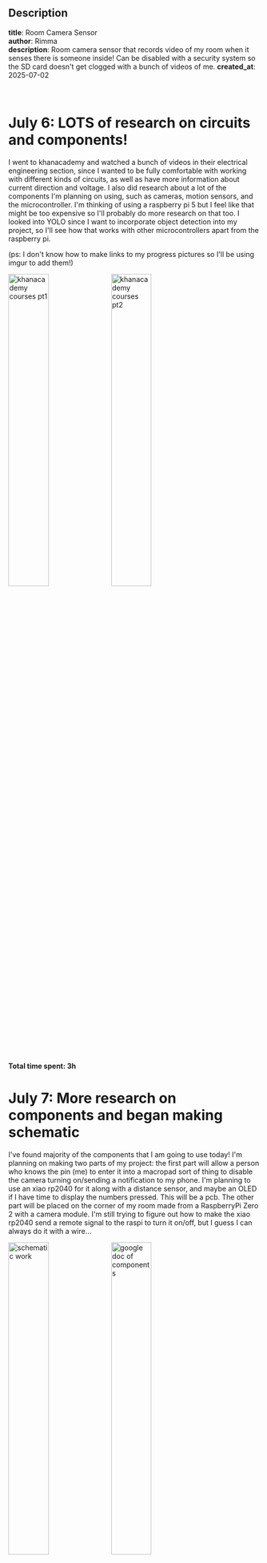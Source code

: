 
**Description**  
---   
**title**: Room Camera Sensor  
**author**: Rimma  
**description**: Room camera sensor that records video of my room when it senses there is someone inside! Can be disabled with a security 
system so the SD card doesn't get clogged with a bunch of videos of me. 
**created_at**: 2025-07-02  

<br/>

# July 6: LOTS of research on circuits and components!

I went to khanacademy and watched a bunch of videos in their electrical engineering 
section, since I wanted to be fully comfortable with working with different kinds
of circuits, as well as have more information about current direction and voltage. I 
also did research about a lot of the components I'm planning on using, such as cameras, motion sensors, and the microcontroller. I'm thinking of using a raspberry pi 5 but I feel like that might be too expensive so I'll probably do more research on that too. I looked into YOLO since I want to incorporate object detection into my project, so I'll see how that works with other microcontrollers apart from the raspberry pi.

(ps: I don't know how to make links to my progress pictures so I'll be using imgur to add them!)

<img src="https://i.imgur.com/CULSlx9.png" width="40%" height="40%" alt="khanacademy courses pt1">
<img src="https://i.imgur.com/HiUPUYP.png" width="40%" height="40%" alt="khanacademy courses pt2">

**Total time spent: 3h**

# July 7: More research on components and began making schematic

I've found majority of the components that I am going to use today! I'm planning on making two parts of my project: the first part will allow a person who knows the pin (me) to enter it into a macropad sort of thing to disable the camera turning on/sending a notification to my phone. I'm planning to use an xiao rp2040 for it along with a distance sensor, and maybe an OLED if I have time to display the numbers pressed. This will be a pcb. The other part will be placed on the corner of my room made from a RaspberryPi Zero 2 with a camera module. I'm still trying to figure out how to make the xiao rp2040 send a remote signal to the raspi to turn it on/off, but I guess I can always do it with a wire...


<img src="https://i.imgur.com/hKV9KRm.png" width="40%" height="40%" alt="schematic work">
<img src="https://i.imgur.com/Zl4s0Sl.png" width="40%" height="40%" alt="google doc of components">

**Total time spent: 4h**

# July 14: Finishing pcb schematic + editor and planning location of parts
Ended up not doing much for like a week because of the squeak ysws but I did do some research about how to send the data from the xiao rp2040 (i was calling it esp32 this entire time so ill fix that in this commit lol) and I'm probably going to use KMK, though ill have to learn more about that. I finished the schematic of my number pad that I'll be mounting on the wall and arranged it in the pcb editor. it was kind of hard finding the right footprints for the diodes, but I think i figured them out. I added some fun silkscreen because why not (idc that itll be hidden by the 3d cover its my pcb). I also loosely sketched out a plan of where all the parts will be in situated in my room and what I want them all to do since my ideas have been kind of all over the place. I'll try to learn a bit more about programming on arduinos since i barely know anything and start making a basic outline for the code since I know i'll need that for the future.

<img src="https://i.imgur.com/UhFHWSi.png" width="40%" height="40%" alt="schematic">
<img src="https://i.imgur.com/dwqTqwN.png" width="40%" height="40%" alt="pcb editor">
<img src="https://i.imgur.com/lQOAwBH.jpeg" width="40%" height="40%" alt="basic sketch of parts">


**Total time spent: 3h**


# July 14: Learning more about arduino programming 
I did a little bit more research about the xiao rp2040 microcontroller and realized it doesn't support wifi/bluetooth and it would honestly be a pain to transmit data to the raspi. I decided to switch to the xiao esp32 which is quite close price wise, but it'll be easeir to connect to wifi which I'm happy about. I also began doing research about writing the firmware for the esp32, and I think I've begun to remember some basics about arduino. I began making a rough outline of what I will do for the code, and tested some on online simulations. I'm also considering not using a Raspberry Pi Zero 2 since there might be something a bit simpler out there. I'm willing to do some more research. Also considering adding an OLED screen to the numpad so that you can see which password is being written in. Not necessary but kind of a finishing touch if I have time!

<img src="https://i.imgur.com/z9yrmny.png" width="40%" height="40%" alt="beginning of code">

**Total time spent: 45 mins**


# July 17 & 18: Updating schematic with new components + beginning 3D case
I realized that the best way for me to approach this project would be to leave the code untill the end since Highway is technically a hardware ysws. So I ended up focusing a lot more on the physical components and decided to make the number pad a lot more interesting! I updated the schematic to have pin headers and pin sockets so that it would be easier to attatch the OLED and the pir motion sensor. It was kind of difficult to figure out which pins would go where (like the SCL and SDA), since so far I'd only been working with gpio pins. The routing took a little while and I wasn't sure if it would work since with the stuff I added everything started looking a lot messier. I posted pics of my schematic and pcb editor into slack and they got approved! I also realized that it would be a good idea to get myself some female to female wires into my list of materials so I wouldn't have to be forced to put the pir monitor right on top of the pcb. I started making the 3D case for the number pad, though fusion took a little while to set up since 1. I don't really make 3D models often, and 2. I used onshape last time. It actually wasn't that bad and I feel like I made some decent progress these past couple days!

<img src="https://i.imgur.com/XZkucs8.png" width="40%" height="40%" alt="finished pcb editor">
<img src="https://i.imgur.com/r2iHJbG.png" width="40%" height="40%" alt="finished pcb schematic">
<img src="https://i.imgur.com/hkXibef.png" width="40%" height="40%" alt="3D model base">

**Total time spent: 3h**



# July 19: Continuing 3D case and finding better parts
I finished the guide that was posted for hackpad so I could have an idea of what I was doing, and then I started making the 3d model of my number pad. The hardest part was probably making everything fit, since I have 12 keys on my numpad and I had to joint every single one of them along with the keycaps. Finding 3D models of everything was also quite challenging because some of the parts I sourced were hard to find replicas of. I also realized that AliExpress was probably a better place for me to source my parts, so I worked a little bit on making my BOM cheaper and choosing better components. The motion sensor in particular was hard to find since I didn't want one that would need > 3.3V energy (which is how much the esp32 can provide), and also making sure that it wasn't too big. When I imported the 3D model into fusion though, it overlapped slightly with the keys. It doesn't acutally touch them so it's not that big of a problem but it pisses me off so bad I'll have to fix it tomorrow T-T. Also with the new pir the GND and OUT pins are switched so I'll have to update my schematic for that too... hardware is hard guys. 
(uhh i looked at the model again and lwk idk if i want to fix the overlap with keys like i just spent an hour trying to center them fhwhfhewjfbjwebfdjed im so done with fusion)

<img src="https://i.imgur.com/iluV6jj.png" width="40%" height="40%" alt="3D model so far">
<img src="https://i.imgur.com/WOMw0Bm.png" width="40%" height="40%" alt="updates on materials list">


**Total time spent: 4h (me eyes hurty)**

# July 20, 21, a bit of 22: finished case, updated pcb, started raspi case, worked on bom
The overlap with the keys was REALLY bothering me so I went to update my schematic and change the location of the pir. After i did that, i realized that while i have the chance to update my pcb, it would be a good idea to find some more cost efficient components on aliexpress (i mostly had amazon and seeed studio on my component doc) since i could move around the pins if needed. I did end up finding a much cheaper motion sensor and oled on ali but i had to change the schematic and routing again since the gnd and out pins were flipped T-T. When i was done with that i finished making the case and fitted all the parts together. At first on the lid I had a design that rose slightly out of the case (by like a mm) but i realized that would be really annoying to print so i decided to put the design as an indent. I had to change the entire thickness of the top part after that since with the indentation i felt like some parts became way too thin. I also added little pegs on the lid so the pcb wouldn't move around too much when i mount it on the wall. Then I began working on the case for my raspi, which honestly feels a lot easier than the numpad one. I don't know how well it's going to print tho, since i added air holes in the sides for good ventilation... as i started working on that i realized it would be a good idea to look for a camera on aliexpress since i had to be 100% sure with what the sizing of the cam would be. i found one that i think would work but the welcome coupons on ali are weird so hopefully it doesn't end up costing more than the one i found on amazon. I'll continue to work on the raspi case and also maybe continue some of the firmware?

<img src="https://i.imgur.com/TFI20lI.png" width="40%" height="40%" alt="updated schematic">
<img src="https://i.imgur.com/9kaSgst.png" width="40%" height="40%" alt="numpad case top">
<img src="https://i.imgur.com/VY5abBD.png" width="40%" height="40%" alt="fully fitted numpad">
<img src="https://i.imgur.com/cG2irrz.png" width="40%" height="40%" alt="work on raspi case">


**Total time spent: 4.5h**


# July 25: finished raspi case continued bom work
I took a little break to work on something else but today I managed to get quite a bit done! Firstly, I finished my raspi case and posted it into #highway so people could look over it and lmk if it could be printed. I was sort of hesitant about the bottom especially since it's slanted and theres little gaps for the usb openings, but everyone said it would be fine so yipee. I also played around a bit with the lighting on my 3D models for the sole purpose of making them look cool but I'll probably go with something else for the final submission since looking at them now they kinda look ugly lol. I continued working on the bom and I found some ways I could decrease the costs so that was also a little win for me :3. It took a while to find the right size screws and heat inserts for my number pad and raspi case but I'm hoping I got the measurements right. I think I'll finish the bom later today and start uploading all my files into my repo! I'm also saving a few days to finish the firmware and I've started to plan out (mentally lmao) how I'll make it work.

<img src="https://i.imgur.com/NHwTB1S.png"width="40%" height="40%" alt="numpad CAD">
<img src="https://i.imgur.com/jYcyjza.png" width="40%" height="40%" alt="raspi case CAD">
<img src="https://i.imgur.com/SGoknLb.png" width="40%" height="40%" alt="bom doc">


**Total time spent: 3h**


